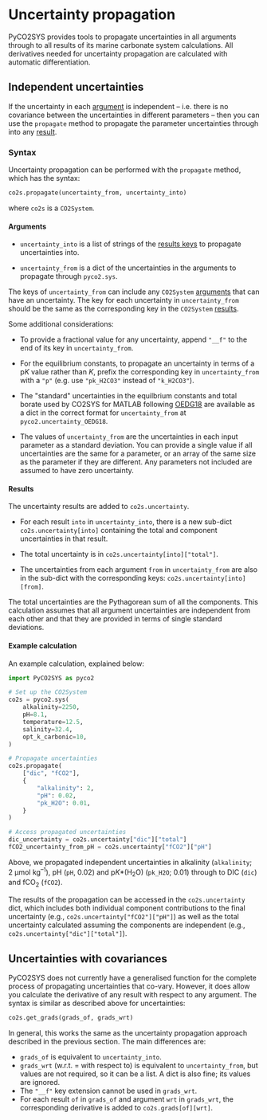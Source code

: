 # Uncertainty propagation

PyCO2SYS provides tools to propagate uncertainties in all arguments through to all results of its marine carbonate system calculations.  All derivatives needed for uncertainty propagation are calculated with automatic differentiation.

## Independent uncertainties

If the uncertainty in each [argument](../howto/#arguments) is independent – i.e. there is no covariance between the uncertainties in different parameters – then you can use the `propagate` method to propagate the parameter uncertainties through into any [result](../howto/#results).

### Syntax

Uncertainty propagation can be performed with the `propagate` method, which has the syntax:

```python
co2s.propagate(uncertainty_from, uncertainty_into)
```

where `co2s` is a `CO2System`.

#### Arguments

  * `uncertainty_into` is a list of strings of the [results keys](../howto/#results) to propagate uncertainties into.

  * `uncertainty_from` is a dict of the uncertainties in the arguments to propagate through `pyco2.sys`.

The keys of `uncertainty_from` can include any `CO2System` [arguments](../howto/#arguments) that can have an uncertainty.  The key for each uncertainty in `uncertainty_from` should be the same as the corresponding key in the `CO2System` [results](../howto/#results).

Some additional considerations:

  * To provide a fractional value for any uncertainty, append `"__f"` to the end of its key in `uncertainty_from`.

  * For the equilibrium constants, to propagate an uncertainty in terms of a p<i>K</i> value rather than <i>K</i>, prefix the corresponding key in `uncertainty_from` with a `"p"` (e.g. use `"pk_H2CO3"` instead of `"k_H2CO3"`).

  * The "standard" uncertainties in the equilbrium constants and total borate used by CO2SYS for MATLAB following [OEDG18](../refs/#o) are available as a dict in the correct format for `uncertainty_from` at `pyco2.uncertainty_OEDG18`.

  * The values of `uncertainty_from` are the uncertainties in each input parameter as a standard deviation.  You can provide a single value if all uncertainties are the same for a parameter, or an array of the same size as the parameter if they are different.  Any parameters not included are assumed to have zero uncertainty.

#### Results

The uncertainty results are added to `co2s.uncertainty`.
    
  * For each result `into` in `uncertainty_into`, there is a new sub-dict `co2s.uncertainty[into]` containing the total and component uncertainties in that result.

  * The total uncertainty is in `co2s.uncertainty[into]["total"]`.

  * The uncertainties from each argument `from` in `uncertainty_from` are also in the sub-dict with the corresponding keys: `co2s.uncertainty[into][from]`.

The total uncertainties are the Pythagorean sum of all the components.  This calculation assumes that all argument uncertainties are independent from each other and that they are provided in terms of single standard deviations.

#### Example calculation

An example calculation, explained below:

```python
import PyCO2SYS as pyco2

# Set up the CO2System
co2s = pyco2.sys(
    alkalinity=2250,
    pH=8.1,
    temperature=12.5,
    salinity=32.4,
    opt_k_carbonic=10,
)

# Propagate uncertainties
co2s.propagate(
    ["dic", "fCO2"],
    {
        "alkalinity": 2,
        "pH": 0.02,
        "pk_H2O": 0.01,
    }
)

# Access propagated uncertainties
dic_uncertainty = co2s.uncertainty["dic"]["total"]
fCO2_uncertainty_from_pH = co2s.uncertainty["fCO2"]["pH"]
```

Above, we propagated independent uncertainties in alkalinity (`alkalinity`; 2&nbsp;µmol&nbsp;kg<sup>–1</sup>), pH (`pH`, 0.02) and p<i>K</i>*(H<sub>2</sub>O) (`pk_H2O`; 0.01) through to DIC (`dic`) and fCO<sub>2</sub> (`fCO2`).

The results of the propagation can be accessed in the `co2s.uncertainty` dict, which includes both individual component contributions to the final uncertainty (e.g., `co2s.uncertainty["fCO2"]["pH"]`) as well as the total uncertainty calculated assuming the components are independent (e.g., `co2s.uncertainty["dic"]["total"]`).

## Uncertainties with covariances

PyCO2SYS does not currently have a generalised function for the complete process of propagating uncertainties that co-vary.  However, it does allow you calculate the derivative of any result with respect to any argument.  The syntax is similar as described above for uncertainties:

```python
co2s.get_grads(grads_of, grads_wrt)
```

 In general, this works the same as the uncertainty propagation approach described in the previous section.  The main differences are:

  * `grads_of` is equivalent to `uncertainty_into`.
  * `grads_wrt` (w.r.t. = with respect to) is equivalent to `uncertainty_from`, but values are not required, so it can be a list.  A dict is also fine; its values are ignored.
  * The `"__f"` key extension cannot be used in `grads_wrt`.
  * For each result `of` in `grads_of` and argument `wrt` in `grads_wrt`, the corresponding derivative is added to `co2s.grads[of][wrt]`.
